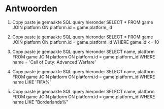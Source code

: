 # Antwoorden

1. Copy paste je gemaakte SQL query hieronder
SELECT * FROM game JOIN platform ON platform.id = game.platform_id
   
2. Copy paste je gemaakte SQL query hieronder
SELECT * FROM game JOIN platform ON platform.id = game.platform_id WHERE game.id <= 10
   
3. Copy paste je gemaakte SQL query hieronder
SELECT name, platform FROM game JOIN platform ON platform.id = game.platform_id WHERE name = 'Call of Duty: Advanced Warfare'
   
4. Copy paste je gemaakte SQL query hieronder
SELECT name, platform FROM game JOIN platform ON platform.id = game.platform_id WHERE name LIKE 'FIFA%'

   
5. Copy paste je gemaakte SQL query hieronder
SELECT name, platform FROM game JOIN platform ON platform.id = game.platform_id WHERE name LIKE "Borderlands%"